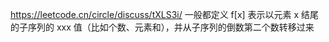 https://leetcode.cn/circle/discuss/tXLS3i/
一般都定义 f[x] 表示以元素 x 结尾的子序列的 xxx 值（比如个数、元素和），并从子序列的倒数第二个数转移过来
